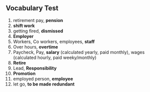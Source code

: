 ## Vocabulary Test

1) retirement pay, **pension**
2) **shift work**
3) getting fired, **dismissed**
4) **Employer**
5) Workers, Co workers, employees, **staff**
6) Over hours, **overtime**
7) Paycheck, Pay, **salary** (calculated yearly, paid monthly), wages (calculated hourly, paid weeky/monthly)
8) **Retire**
9) Lead, **Responsibility**
10) **Promotion**
11) employed person, **employee**
12) let go, **to be made redundant**

